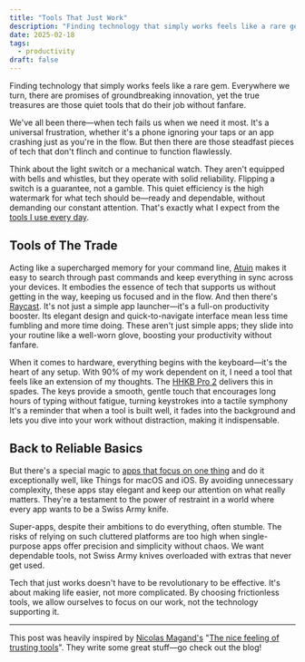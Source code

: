 ```yaml
---
title: "Tools That Just Work"
description: "Finding technology that simply works feels like a rare gem. Everywhere we turn, there are promises of groundbreaking innovation, yet the true treasures are those quiet tools that do their job without fanfare."
date: 2025-02-18
tags:
  - productivity
draft: false
---
```


Finding technology that simply works feels like a rare gem. Everywhere we turn, there are promises of groundbreaking innovation, yet the true treasures are those quiet tools that do their job without fanfare.

We've all been there—when tech fails us when we need it most. It's a universal frustration, whether it's a phone ignoring your taps or an app crashing just as you're in the flow. But then there are those steadfast pieces of tech that don't flinch and continue to function flawlessly.

Think about the light switch or a mechanical watch. They aren't equipped with bells and whistles, but they operate with solid reliability. Flipping a switch is a guarantee, not a gamble. This quiet efficiency is the high watermark for what tech should be—ready and dependable, without demanding our constant attention. That's exactly what I expect from the [tools I use every day](/posts/tools-of-the-trade/).

## Tools of The Trade

Acting like a supercharged memory for your command line, [Atuin](https://atuin.sh/) makes it easy to search through past commands and keep everything in sync across your devices. It embodies the essence of tech that supports us without getting in the way, keeping us focused and in the flow. And then there's [Raycast](https://www.raycast.com/). It's not just a simple app launcher—it's a full-on productivity booster. Its elegant design and quick-to-navigate interface mean less time fumbling and more time doing. These aren't just simple apps; they slide into your routine like a well-worn glove, boosting your productivity without fanfare.

When it comes to hardware, everything begins with the keyboard—it's the heart of any setup. With 90% of my work dependent on it, I need a tool that feels like an extension of my thoughts. The [HHKB Pro 2](https://hhkeyboard.us/hhkb/pro-classic) delivers this in spades. The keys provide a smooth, gentle touch that encourages long hours of typing without fatigue, turning keystrokes into a tactile symphony It's a reminder that when a tool is built well, it fades into the background and lets you dive into your work without distraction, making it indispensable.

## Back to Reliable Basics

But there's a special magic to [apps that focus on one thing](/posts/one-thing-apps/) and do it exceptionally well, like Things for macOS and iOS. By avoiding unnecessary complexity, these apps stay elegant and keep our attention on what really matters. They're a testament to the power of restraint in a world where every app wants to be a Swiss Army knife.

Super-apps, despite their ambitions to do everything, often stumble. The risks of relying on such cluttered platforms are too high when single-purpose apps offer precision and simplicity without chaos. We want dependable tools, not Swiss Army knives overloaded with extras that never get used.

Tech that just works doesn't have to be revolutionary to be effective. It's about making life easier, not more complicated. By choosing frictionless tools, we allow ourselves to focus on our work, not the technology supporting it.

---

This post was heavily inspired by [Nicolas Magand's](https://thejollyteapot.com) "[The nice feeling of trusting tools](https://thejollyteapot.com/2025/02/09/the-nice-feeling-of-trusting-tools/)". They write some great stuff—go check out the blog!